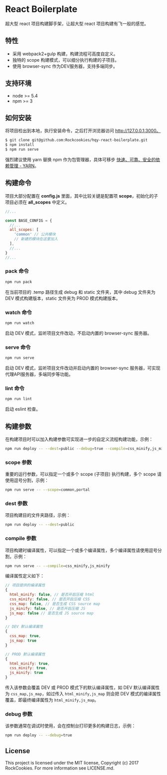 # React Boilerplate

超大型 react 项目构建脚手架，让超大型 react 项目构建有飞一般的感觉。

## 特性

- 采用 webpack2+gulp 构建，构建流程可高度自定义。
- 独特的 scope 构建模式，可以细分执行构建的子项目。
- 使用 browser-sync 作为DEV服务器，支持多端同步。

## 支持环境

* node >= 5.4
* npm >= 3

## 如何安装

将项目检出到本地，执行安装命令，之后打开浏览器访问 http://127.0.0.1:3000。

```bash
$ git clone git@github.com:Rockcookies/hqy-react-boilerplate.git
$ npm install
$ npm run serve
```



强烈建议使用 yarn 替换 npm 作为包管理器，具体可移步 [快速、可靠、安全的依赖管理 - YARN](https://yarnpkg.com)。

## 构建命令

项目大部分配置在 **config.js** 里面，其中比较关键是配置项 **scope**，初始化的子项目必须在 **all_scopes** 中定义。

```js
//...

const BASE_CONFIG = {
  //...
  all_scopes: [
    'common' // 公共模块
    // 新建的模块在这里加入
  ],
  //...
}
//...
```

### pack 命令

```bash
npm run pack
```

在当前项目的 .temp 路径生成 debug 和 static 文件夹，其中 debug 文件夹为 DEV 模式构建版本，static 文件夹为 PROD 模式构建版本。

### watch 命令

```bash
npm run watch
```

启动 DEV 模式，监听项目文件改动，不启动内置的 browser-sync 服务器。

### serve 命令

```bash
npm run serve
```

启动 DEV 模式，监听项目文件改动并启动内置的 browser-sync 服务器，可实现代理API服务器，多端同步等功能。

### lint 命令

```bash
npm run lint
```

启动 eslint 检查。


## 构建参数

在构建项目时可以加入构建参数可实现进一步的自定义流程构建功能，示例：

```bash
npm run deploy -- --dest=public --debug=true --compile=css_minify,js_minify --scope=common,portal
```

### scope 参数

重要的运行参数，可以指定一个或多个 scope (子项目) 执行构建，多个 scope 请使用逗号分割，示例：

```bash
npm run serve -- --scope=common,portal
```

### dest 参数

项目构建目的文件夹路径，示例：

```bash
npm run deploy -- --dest=public
```

### compile 参数

项目构建时编译属性，可以指定一个或多个编译属性，多个编译属性请使用逗号分割，示例：

```bash
npm run serve -- --compile=css_minify,js_minify
```

编译属性定义如下：

```js
// 项目提供的编译属性
{
  html_minify: false, // 是否开启压缩 html
  css_minify: false, // 是否开启压缩 CSS
  css_map: false, // 是否生成 CSS source map
  js_minify: false, // 是否开启压缩 JS
  js_map: false // 是否生成 JS source map
}

// DEV 默认编译属性
{
  css_map: true,
  js_map: true
}

// PROD 默认编译属性
{
  html_minify: true,
  css_minify: true,
  js_minify: true
}

```
传入该参数会覆盖 DEV 或 PROD 模式下的默认编译属性，如 DEV 默认编译属性为 `css_map,js_map`，如过传入 `html_minify,js_map` 则会把 DEV 模式的编译属性覆盖，即最终编译属性为 `html_minify,js_map`。

### debug 参数

该参数通常在调试时使用，会在控制台打印更多的构建日志，示例：

```bash
npm run deploy -- --debug=true
```

## License

This project is licensed under the MIT license, Copyright (c) 2017 RockCookies. For more information see LICENSE.md.
